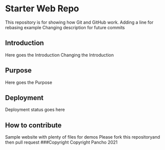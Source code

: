 # Starter Web Repo

This repository is for showing how Git and GitHub work. Adding a line for rebasing example
Changing description for future commits
## Introduction
Here goes the Introduction
Changing the Introduction
## Purpose
Here goes the Purpose
## Deployment
Deployment status goes here
## How to contribute
Sample website with plenty of files for demos
Please fork this repositoryand then pull request
###Copyright
Copyright Pancho 2021
